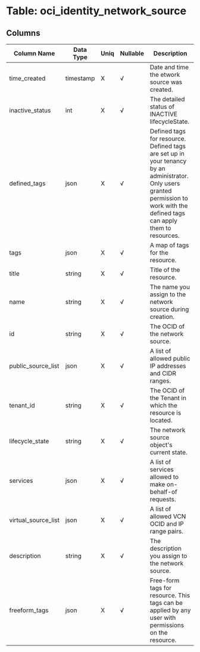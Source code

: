# Table: oci_identity_network_source

## Columns 

|  Column Name   |  Data Type  | Uniq | Nullable | Description | 
|  ----  | ----  | ----  | ----  | ---- | 
| time_created | timestamp | X | √ | Date and time the etwork source was created. | 
| inactive_status | int | X | √ | The detailed status of INACTIVE lifecycleState. | 
| defined_tags | json | X | √ | Defined tags for resource. Defined tags are set up in your tenancy by an administrator. Only users granted permission to work with the defined tags can apply them to resources. | 
| tags | json | X | √ | A map of tags for the resource. | 
| title | string | X | √ | Title of the resource. | 
| name | string | X | √ | The name you assign to the network source during creation. | 
| id | string | X | √ | The OCID of the network source. | 
| public_source_list | json | X | √ | A list of allowed public IP addresses and CIDR ranges. | 
| tenant_id | string | X | √ | The OCID of the Tenant in which the resource is located. | 
| lifecycle_state | string | X | √ | The network source object's current state. | 
| services | json | X | √ | A list of services allowed to make on-behalf-of requests. | 
| virtual_source_list | json | X | √ | A list of allowed VCN OCID and IP range pairs. | 
| description | string | X | √ | The description you assign to the network source. | 
| freeform_tags | json | X | √ | Free-form tags for resource. This tags can be applied by any user with permissions on the resource. | 


